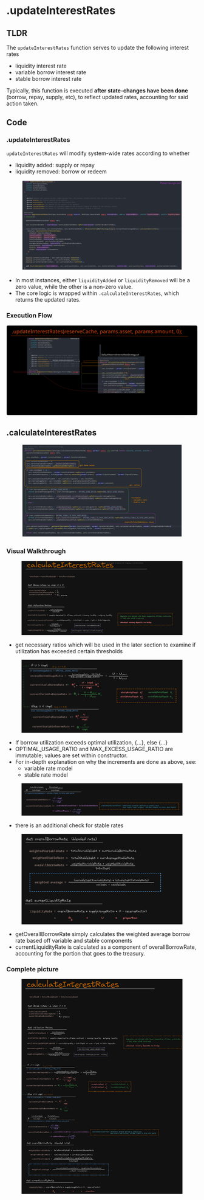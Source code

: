 # .updateInterestRates

## TLDR

The `updateInterestRates` function serves to update the following interest rates

* liquidity interest rate&#x20;
* variable borrow interest rate&#x20;
* stable borrow interest rate

Typically, this function is executed **after state-changes have been done** (borrow, repay, supply, etc), to reflect updated rates, accounting for said action taken.&#x20;

## Code

### **.updateInterestRates**&#x20;

`updateInterestRates` will modify system-wide rates according to whether&#x20;

* liquidity added: supply or repay
* liquidity removed: borrow or redeem

<figure><img src="../../.gitbook/assets/image (94).png" alt=""><figcaption></figcaption></figure>

* In most instances, either `liquidityAdded` or `liquidityRemoved` will be a zero value, while the other is a non-zero value.
* The core logic is wrapped within `.calculateInterestRates`, which returns the updated rates.

### Execution Flow

<img src="../../.gitbook/assets/file.excalidraw (3).svg" alt="" class="gitbook-drawing">

## **.calculateInterestRates**&#x20;

<figure><img src="../../.gitbook/assets/image (102).png" alt=""><figcaption></figcaption></figure>

### Visual Walkthrough&#x20;

<figure><img src="../../.gitbook/assets/image (51).png" alt=""><figcaption></figcaption></figure>

* get necessary ratios which will be used in the later section to examine if utilization has exceeded certain thresholds

<figure><img src="../../.gitbook/assets/image (121) (1).png" alt=""><figcaption></figcaption></figure>

* If borrow utilization exceeds optimal utilization, {...}, else {...}
* OPTIMAL\_USAGE\_RATIO and MAX\_EXCESS\_USAGE\_RATIO are immutable; values are set within constructor.
* For in-depth explanation on why the increments are done as above, see:
  * variable rate model
  * stable rate model&#x20;

<figure><img src="../../.gitbook/assets/image (24).png" alt=""><figcaption></figcaption></figure>

* there is an additional check for stable rates

<figure><img src="../../.gitbook/assets/image (108).png" alt=""><figcaption></figcaption></figure>

* getOverallBorrowRate simply calculates the weighted average borrow rate based off variable and stable components
* currentLiquidityRate is calculated as a component of overallBorrowRate, accounting for the portion that goes to the treasury.

### Complete picture

<figure><img src="../../.gitbook/assets/image (202).png" alt=""><figcaption></figcaption></figure>
